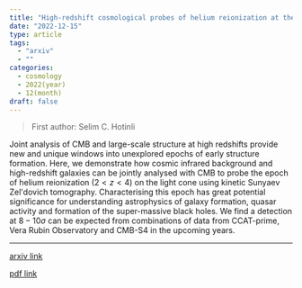 ```yaml
---
title: "High-redshift cosmological probes of helium reionization at the cosmic (fore)noon"
date: "2022-12-15"
type: article
tags:
  - "arxiv"
  - ""
categories:
  - cosmology
  - 2022(year)
  - 12(month)
draft: false
---
```


> First author: Selim C. Hotinli

 Joint analysis of CMB and large-scale structure at high redshifts provide new
and unique windows into unexplored epochs of early structure formation. Here,
we demonstrate how cosmic infrared background and high-redshift galaxies can be
jointly analysed with CMB to probe the epoch of helium reionization ($2<z<4$)
on the light cone using kinetic Sunyaev Zel'dovich tomography. Characterising
this epoch has great potential significance for understanding astrophysics of
galaxy formation, quasar activity and formation of the super-massive black
holes. We find a detection at $8-10\sigma$ can be expected from combinations of
data from CCAT-prime, Vera Rubin Observatory and CMB-S4 in the upcoming years.

---
[arxiv link](http://arxiv.org/abs/2212.08004v1)

[pdf link](http://arxiv.org/pdf/2212.08004v1)